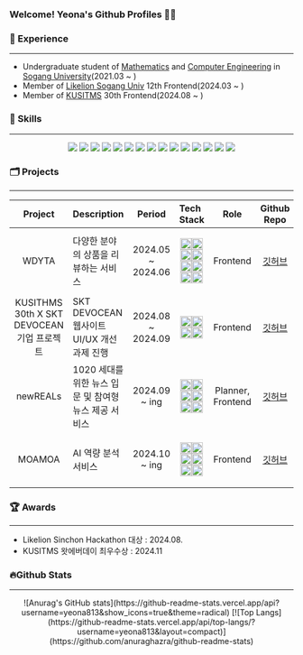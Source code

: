### Welcome! Yeona's Github Profiles 👋🐣

### 🌱 Experience
--- 
- Undergraduate student of [Mathematics](https://math.sogang.ac.kr/math/index_new.html) and [Computer Engineering](https://cs.sogang.ac.kr/cs/index_new.html) in [Sogang University](https://www.sogang.ac.kr/ko/home)(2021.03 ~ )
- Member of [Likelion Sogang Univ](https://www.likelionsg.site/) 12th Frontend(2024.03 ~ )
- Member of [KUSITMS](https://www.kusitms.com/) 30th Frontend(2024.08 ~ )

### 💪 Skills
---
<p align="center">
  <img src="https://img.shields.io/badge/javascript-F7DF1E?style=for-the-badge&logo=javascript&logoColor=white">
    <img src="https://img.shields.io/badge/typescript-3178C6?style=for-the-badge&logo=typescript&logoColor=white">
  <img src="https://img.shields.io/badge/C-A8B9CC?style=for-the-badge&logo=C&logoColor=white">
  <img src="https://img.shields.io/badge/C++-00599C?style=for-the-badge&logo=cplusplus&logoColor=white">
<img src="https://img.shields.io/badge/react-61DAFB?style=for-the-badge&logo=react&logoColor=white">
  <img src="https://img.shields.io/badge/next.js-000000?style=for-the-badge&logo=next.js&logoColor=white">
  <img src="https://img.shields.io/badge/css-1572B6?style=for-the-badge&logo=css3&logoColor=white">
  <img src="https://img.shields.io/badge/html5-E34F26?style=for-the-badge&logo=html5&logoColor=white"> 
  <img src="https://img.shields.io/badge/tailwindcss-06B6D4?style=for-the-badge&logo=tailwindcss&logoColor=white">
    <img src="https://img.shields.io/badge/sass-CC6699?style=for-the-badge&logo=sass&logoColor=white">
    <img src="https://img.shields.io/badge/styledcomponents-DB7093?style=for-the-badge&logo=styledcomponents&logoColor=white">
      <img src="https://img.shields.io/badge/storybook-ff4785?style=for-the-badge&logo=storybook&logoColor=white">
        <img src="https://img.shields.io/badge/vite-646CFF?style=for-the-badge&logo=vite&logoColor=white">
  <img src="https://img.shields.io/badge/github-181717?style=for-the-badge&logo=github&logoColor=white">
<img src="https://img.shields.io/badge/git-F05032?style=for-the-badge&logo=git&logoColor=white">
</p>

### 🗂️ Projects
---
| Project | Description | Period | Tech Stack | Role | Github Repo |
| :---: | :--- | :---: | :--- |:---: |:---: |
| WDYTA | 다양한 분야의 상품을 리뷰하는 서비스 | 2024.05 ~ 2024.06 | <p align="center"><img src="https://img.shields.io/badge/next.js-000000?style=flat-square&logo=next.js&logoColor=white" height="20"><img src="https://img.shields.io/badge/typescript-3178C6?style=flat-square&logo=typescript&logoColor=white" height="20"><img src="https://img.shields.io/badge/tailwindcss-06B6D4?style=flat-square&logo=tailwindcss&logoColor=white" height="20"><img src="https://img.shields.io/badge/storybook-ff4785?style=flat-square&logo=storybook&logoColor=white" height="20"><img src="https://img.shields.io/badge/reactquery-ff4154?style=flat-square&logo=reactquery&logoColor=white" height="20"><img src="https://img.shields.io/badge/zustand-orange?style=flat-square&logo=zustand&logoColor=white" height="20"><img src="https://img.shields.io/badge/reacthookform-EC5990?style=flat-square&logo=reacthookform&logoColor=white" height="20"><img src="https://img.shields.io/badge/githubaction-2088ff?style=flat-square&logo=githubactions&logoColor=white" height="20"></p> | Frontend | [깃허브](https://github.com/Codeit-Part4-SFJs/WDYTA)|
| KUSITHMS 30th X SKT DEVOCEAN 기업 프로젝트 | SKT DEVOCEAN 웹사이트 UI/UX 개선 과제 진행 | 2024.08 ~ 2024.09 | <p align="center"><img src="https://img.shields.io/badge/Java-007396?style=flat-square&logo=OpenJDK&logoColor=white" height="20"><img src="https://img.shields.io/badge/maven-C71A36?style=flat-square&logo=apachemaven&logoColor=white" height="20"><img src="https://img.shields.io/badge/JSP-e76f00?style=flat-square&logo=jsp&logoColor=white" height="20"><img src="https://img.shields.io/badge/jquery-0769AD?style=flat-square&logo=jquery&logoColor=white" height="20"></p> | Frontend | [깃허브](https://github.com/kusitms30th-devocean-b)|
| newREALs | 1020 세대를 위한 뉴스 입문 및 참여형 뉴스 제공 서비스 | 2024.09 ~ ing | <p align="center"><img src="https://img.shields.io/badge/react-61DAFB?style=flat-square&logo=react&logoColor=white" height="20"><img src="https://img.shields.io/badge/typescript-3178C6?style=flat-square&logo=typescript&logoColor=white" height="20"><img src="https://img.shields.io/badge/styledcomponents-DB7093?style=flat-square&logo=styledcomponents&logoColor=white" height="20"><img src="https://img.shields.io/badge/vite-646CFF?style=flat-square&logo=vite&logoColor=white" height="20"><img src="https://img.shields.io/badge/vercel-000000?style=flat-square&logo=vercel&logoColor=white" height="20"><img src="https://img.shields.io/badge/githubaction-2088ff?style=flat-square&logo=githubactions&logoColor=white" height="20"></p> | Planner, Frontend | [깃허브](https://github.com/2024-Fall-CapstoneDesign/newReals_FE)|
| MOAMOA | AI 역량 분석 서비스 | 2024.10 ~ ing | <p align="center"><img src="https://img.shields.io/badge/react-61DAFB?style=flat-square&logo=react&logoColor=white" height="20"><img src="https://img.shields.io/badge/typescript-3178C6?style=flat-square&logo=typescript&logoColor=white" height="20"><img src="https://img.shields.io/badge/styledcomponents-DB7093?style=flat-square&logo=styledcomponents&logoColor=white" height="20"><img src="https://img.shields.io/badge/vite-646CFF?style=flat-square&logo=vite&logoColor=white" height="20"><img src="https://img.shields.io/badge/vercel-000000?style=flat-square&logo=vercel&logoColor=white" height="20"><img src="https://img.shields.io/badge/githubaction-2088ff?style=flat-square&logo=githubactions&logoColor=white" height="20"></p> | Frontend | [깃허브](https://github.com/KUSITMS-MOAMOA/MOAMOA_FE)|

### 🏆 Awards
---
- Likelion Sinchon Hackathon 대상 : 2024.08.
- KUSITMS 왓에버데이 최우수상 : 2024.11

### 🔥Github Stats
---
<div align="center">
  ![Anurag's GitHub stats](https://github-readme-stats.vercel.app/api?username=yeona813&show_icons=true&theme=radical)
  [![Top Langs](https://github-readme-stats.vercel.app/api/top-langs/?username=yeona813&layout=compact)](https://github.com/anuraghazra/github-readme-stats)
</div>
